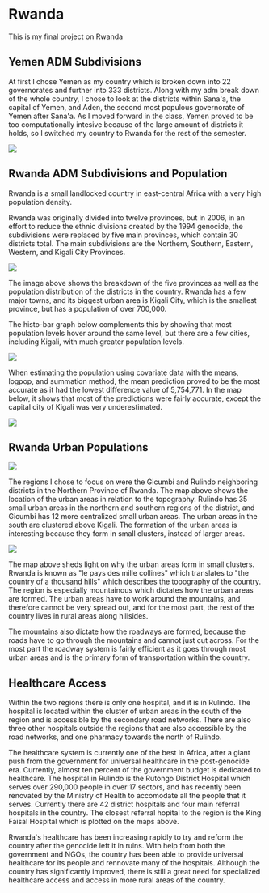 # Rwanda 

This is my final project on Rwanda

## Yemen ADM Subdivisions

At first I chose Yemen as my country which is broken down into 22 governorates and further into 333 districts. Along with my adm break down of the whole country, I chose to look at the districts within Sana'a, the capital of Yemen, and Aden, the second most populous governorate of Yemen after Sana'a. As I moved forward in the class, Yemen proved to be too computationally intesive because of the large amount of districts it holds, so I switched my country to Rwanda for the rest of the semester. 

![](Yemen.png)

## Rwanda ADM Subdivisions and Population 

Rwanda is a small landlocked country in east-central Africa with a very high population density. 

Rwanda was originally divided into twelve provinces, but in 2006, in an effort to reduce the ethnic divisions created by the 1994 genocide, the subdivisions were replaced by five main provinces, which contain 30 districts total. The main subdivisions are the Northern, Southern, Eastern, Western, and Kigali City Provinces. 

![](rwanda_pop.png)

The image above shows the breakdown of the five provinces as well as the population distribution of the districts in the country. Rwanda has a few major towns, and its biggest urban area is Kigali City, which is the smallest province, but has a population of over 700,000. 

The histo-bar graph below complements this by showing that most population levels hover around the same level, but there are a few cities, including Kigali, with much greater population levels. 

![](histo_bar.png)

When estimating the population using covariate data with the means, logpop, and summation method, the mean prediction proved to be the most accurate as it had the lowest difference value of 5,754,771. In the map below, it shows that most of the predictions were fairly accurate, except the capital city of Kigali was very underestimated. 

![](Means.png)

## Rwanda Urban Populations

![](Population.png)

The regions I chose to focus on were the Gicumbi and Rulindo neighboring districts in the Northern Province of Rwanda. The map above shows the location of the urban areas in relation to the topography. Rulindo has 35 small urban areas in the northern and southern regions of the district, and Gicumbi has 12 more centralized small urban areas. The urban areas in the south are clustered above Kigali. The formation of the urban areas is interesting because they form in small clusters, instead of larger areas. 

![](3d.png)

The map above sheds light on why the urban areas form in small clusters. Rwanda is known as "le pays des mille collines" which translates to "the country of a thousand hills" which describes the topography of the country. The region is especially mountainous which dictates how the urban areas are formed. The urban areas have to work around the mountains, and therefore cannot be very spread out, and for the most part, the rest of the country lives in rural areas along hillsides. 

The mountains also dictate how the roadways are formed, because the roads have to go through the mountains and cannot just cut across. For the most part the roadway system is fairly efficient as it goes through most urban areas and is the primary form of transportation within the country. 

## Healthcare Access 

Within the two regions there is only one hospital, and it is in Rulindo. The hospital is located within the cluster of urban areas in the south of the region and is accessible by the secondary road networks. There are also three other hospitals outside the regions that are also accessible by the road networks, and one pharmacy towards the north of Rulindo. 

The healthcare system is currently one of the best in Africa, after a giant push from the government for universal healthcare in the post-genocide era. Currently, almost ten percent of the government budget is dedicated to healthcare. The hospital in Rulindo is the Rutongo District Hospital which serves over 290,000 people in over 17 sectors, and has recently been renovated by the Ministry of Health to accomodate all the people that it serves. Currently there are 42 district hospitals and four main referral hospitals in the country. The closest referral hopital to the region is the King Faisal Hospital which is plotted on the maps above. 

Rwanda's healthcare has been increasing rapidly to try and reform the country after the genocide left it in ruins. With help from both the government and NGOs, the country has been able to provide universal healthcare for its people and rennovate many of the hospitals. Although the country has significantly improved, there is still a great need for specialized healthcare access and access in more rural areas of the country. 









